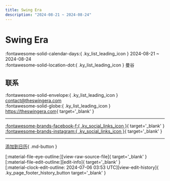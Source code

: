 ```yaml
---
title: Swing Era
description: "2024-08-21 ~ 2024-08-24"
---
```


# Swing Era 

:fontawesome-solid-calendar-days:{ .ky_list_leading_icon } 2024-08-21 ~ 2024-08-24  
:fontawesome-solid-location-dot:{ .ky_list_leading_icon } 曼谷  

## 联系

:fontawesome-solid-envelope:{ .ky_list_leading_icon } <contact@theswingera.com>  
:fontawesome-solid-globe:{ .ky_list_leading_icon } <https://theswingera.com>{ target='_blank' }  

---

 [:fontawesome-brands-facebook-f:{ .ky_social_links_icon }](https://www.facebook.com/swing.era.thailand){ target='_blank' } [:fontawesome-brands-instagram:{ .ky_social_links_icon }](https://instagram.com/swing.era.thailand){ target='_blank' }

---

[添加到日历](https://swing.news/ics/zh-Hans/2024/th/swing-era-2024.ics){ .md-button }

<div class="ky_page_footer" markdown>
<div class="ky_page_footer_trailing" markdown="span">
[:material-file-eye-outline:][view-raw-source-file]{ target='_blank' }
[:material-file-edit-outline:][edit-info]{ target='_blank' }
</div>
<div class="ky_page_footer_leading" markdown="span">
[:material-clock-edit-outline: 2024-07-06 03:53 UTC][view-edit-history]{ .ky_page_footer_history_button target='_blank' }
</div>
</div>

[view-raw-source-file]: https://github.com/swingdance/events/blob/main/2024/th/swing-era-2024.json "查看原始源文件"
[edit-info]: https://github.com/swingdance/events/issues/new?assignees=&labels=update+event&projects=&template=03-update_entity.yml&title=%5B2024%2Fth%5D%20Swing%20Era&region=th&year=2024&id=swing-era-2024&name=Swing%20Era&org_id= "编辑信息"

[view-edit-history]: https://github.com/swingdance/events/commits/main/2024/th/swing-era-2024.json "查看编辑历史"
